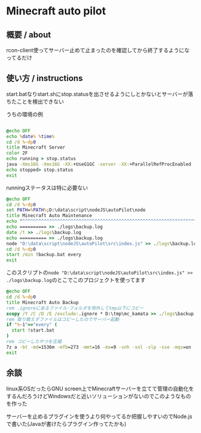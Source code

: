 # Minecraft auto pilot

## 概要 / about
rcon-client使ってサーバー止めて止まったのを確認してから終了するようになってるだけ

## 使い方 / instructions
start.batなりstart.shにstop.statusを出させるようにしとかないとサーバーが落ちたことを検出できない

うちの環境の例
```bat:!start.bat

@echo OFF
echo %date% %time%
cd /d %~dp0
title Minecraft Server
color 2F
echo running > stop.status
java -Xms16G -Xmx16G -XX:+UseG1GC -server -XX:+ParallelRefProcEnabled -XX:MaxGCPauseMillis=200 -XX:+UnlockExperimentalVMOptions -XX:+DisableExplicitGC -XX:+AlwaysPreTouch -XX:G1NewSizePercent=40 -XX:G1MaxNewSizePercent=50 -XX:G1HeapRegionSize=16M -XX:G1ReservePercent=15 -XX:G1HeapWastePercent=5 -XX:G1MixedGCCountTarget=4 -XX:InitiatingHeapOccupancyPercent=20 -XX:G1MixedGCLiveThresholdPercent=90 -XX:G1RSetUpdatingPauseTimePercent=5 -XX:SurvivorRatio=32 -XX:+PerfDisableSharedMem -XX:MaxTenuringThreshold=1 -Dusing.aikars.flags=https://mcflags.emc.gs -Daikars.new.flags=true -jar paper-1.17.1-166.jar -nogui
echo stopped> stop.status
exit
```
runningステータスは特に必要ない
```bat:!maintenance.bat
@echo OFF
cd /d %~dp0
set PATH=%PATH%;D:\data\script\nodeJS\autoPilot\node
title Minecraft Auto Maintenance
echo "^^^^^^^^^^^^^^^^^^^^^^^^^^^^^^^^^^^^^^^^^^^^^^^^^^^^^^^^^^^^^^^^^^^^^^^^^^^^^^" >> ./logs\backup.log
echo ========== >> ./logs\backup.log
date /t >> ./logs\backup.log
echo ========== >> ./logs\backup.log
node "D:\data\script\nodeJS\autoPilot\src\index.js" >> ./logs\backup.log
cd /d %~dp0
start /min !backup.bat every
exit
```
このスクリプトの`node "D:\data\script\nodeJS\autoPilot\src\index.js" >> ./logs\backup.log`のとこでこのプロジェクトを使ってます
```bat:!backup.bat
@echo OFF
cd /d %~dp0
title Minecraft Auto Backup
rem .ignoreにあるファイル･フォルダを除外してtmp以下にコピー
xcopy /Y /C /D /E /exclude:.ignore * D:\tmp\mc_kamata >> ./logs\backup.log
rem 取り敢えずファイルはコピーしたのでサーバー起動
if "%~1"=="every" (
  start !start.bat
)
rem コピーしたやつを圧縮
7z a -bt -md=1536m -mfb=273 -mmt=16 -mx=9 -snh -snl -slp -sse -mqs=on -sdel ".\back\%date:~0,4%%date:~5,2%%date:~8,2%%time:~0,2%%time:~3,2%%time:~6,2%_autosave.7z" "D:\tmp\mc_kamata\*" >> ./logs\backup.log
exit
```

## 余談
linux系OSだったらGNU screen上でMinecraftサーバーを立てて管理の自動化をするんだろうけどWindowsだと近いソリューションがないのでこのようなものを作った

サーバーを止めるプラグインを使うより何やってるか把握しやすいのでNode.jsで書いた(Javaが書けたらプラグイン作ってたかも)
